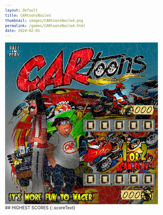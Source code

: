 ```yaml
---
layout: default
title: CARtoonsNailed
thumbnail: images/CARtoonsNailed.png
permalink: /games/CARtoonsNailed.html
date: 2024-02-01
---
```


<img src="../images/CARtoonsNailed.png" class="gameThumbnail img-fluid mx-auto align-middle">
## HIGHEST SCORES
{:.scoreText}

